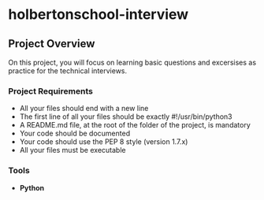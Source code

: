 # holbertonschool-interview

## Project Overview

On this project, you will focus on learning basic questions and excersises as practice for the technical interviews.


### Project Requirements

- All your files should end with a new line
- The first line of all your files should be exactly #!/usr/bin/python3
- A README.md file, at the root of the folder of the project, is mandatory
- Your code should be documented
- Your code should use the PEP 8 style (version 1.7.x)
- All your files must be executable

### Tools
- **Python**
